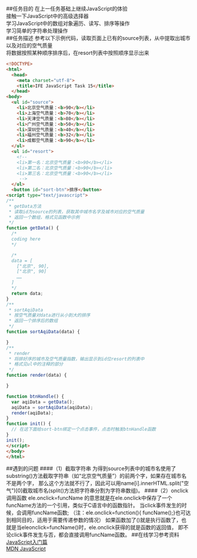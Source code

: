 ##任务目的
在上一任务基础上继续JavaScript的体验<br>
接触一下JavaScript中的高级选择器<br>
学习JavaScript中的数组对象遍历、读写、排序等操作<br>
学习简单的字符串处理操作<br>
##任务描述
参考以下示例代码，读取页面上已有的source列表，从中提取出城市以及对应的空气质量<br>
将数据按照某种顺序排序后，在resort列表中按照顺序显示出来
```html
<!DOCTYPE>
<html>
  <head>
    <meta charset="utf-8">
    <title>IFE JavaScript Task 15</title>
  </head>
<body>
  <ul id="source">
    <li>北京空气质量：<b>90</b></li>
    <li>上海空气质量：<b>70</b></li>
    <li>天津空气质量：<b>80</b></li>
    <li>广州空气质量：<b>50</b></li>
    <li>深圳空气质量：<b>40</b></li>
    <li>福州空气质量：<b>32</b></li>
    <li>成都空气质量：<b>90</b></li>
  </ul>
  <ul id="resort">
    <!-- 
    <li>第一名：北京空气质量：<b>90</b></li>
    <li>第二名：北京空气质量：<b>90</b></li>
    <li>第三名：北京空气质量：<b>90</b></li>
     -->
  </ul>
  <button id="sort-btn">排序</button>
<script type="text/javascript">
/**
 * getData方法
 * 读取id为source的列表，获取其中城市名字及城市对应的空气质量
 * 返回一个数组，格式见函数中示例
 */
function getData() {
  /*
  coding here
  */

  /*
  data = [
    ["北京", 90],
    ["北京", 90]
    ……
  ]
  */
  return data;
}
/**
 * sortAqiData
 * 按空气质量对data进行从小到大的排序
 * 返回一个排序后的数组
 */
function sortAqiData(data) {

}
/**
 * render
 * 将排好序的城市及空气质量指数，输出显示到id位resort的列表中
 * 格式见ul中的注释的部分
 */
function render(data) {

}

function btnHandle() {
  var aqiData = getData();
  aqiData = sortAqiData(aqiData);
  render(aqiData);
}
function init() {
  // 在这下面给sort-btn绑定一个点击事件，点击时触发btnHandle函数
}
init();
</script>
</body>
</html>
```
##遇到的问题
####（1）截取字符串
    为得到source列表中的城市名使用了substring()方法截取字符串（如“北京空气质量”）的前两个字，如果存在城市名不是两个字，
    那么这个方法就不行了，因此可以用name[i].innerHTML.split("空气")[0]截取城市名(split()方法把字符串分割为字符串数组)。
####（2）onclick调用函数
     ele.onclick=funcName 的意思就是在ele.onclick中保存了一个funcName方法的一个引用，类似于C语言中的函数指针。
     当click事件发生的时候，会调用funcName函数;
    （注：ele.onclick=function(){ funcName();}也可达到相同目的，适用于需要传递参数的情况）
    如果函数加了()就是执行函数了，也就是当eleonclick=funcName()时，ele.onclick获得的就是函数的返回值，
    即不论click事件发生与否，都会直接调用funcName函数。
##在线学习参考资料
[JavaScript入门篇](http://www.imooc.com/learn/36)<br>
[MDN JavaScript](http://www.imooc.com/learn/36)
